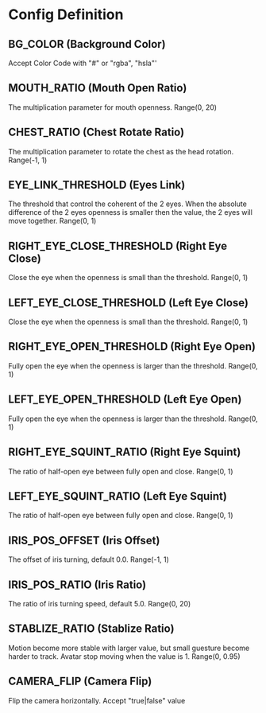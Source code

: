# Config Definition


## BG_COLOR (Background Color)

Accept Color Code with "#" or "rgba", "hsla"'


## MOUTH_RATIO (Mouth Open Ratio)

The multiplication parameter for mouth openness. Range(0, 20)


## CHEST_RATIO (Chest Rotate Ratio)

The multiplication parameter to rotate the chest as the head rotation. Range(-1, 1)


## EYE_LINK_THRESHOLD (Eyes Link)

The threshold that control the coherent of the 2 eyes. When the absolute difference of the 2 eyes openness is smaller then the value, the 2 eyes will move together. Range(0, 1)


## RIGHT_EYE_CLOSE_THRESHOLD (Right Eye Close)

Close the eye when the openness is small than the threshold. Range(0, 1)


## LEFT_EYE_CLOSE_THRESHOLD (Left Eye Close)

Close the eye when the openness is small than the threshold. Range(0, 1)


## RIGHT_EYE_OPEN_THRESHOLD (Right Eye Open)

Fully open the eye when the openness is larger than the threshold. Range(0, 1)


## LEFT_EYE_OPEN_THRESHOLD (Left Eye Open)

Fully open the eye when the openness is larger than the threshold. Range(0, 1)


## RIGHT_EYE_SQUINT_RATIO (Right Eye Squint)

The ratio of half-open eye between fully open and close. Range(0, 1)


## LEFT_EYE_SQUINT_RATIO (Left Eye Squint)

The ratio of half-open eye between fully open and close. Range(0, 1)


## IRIS_POS_OFFSET (Iris Offset)

The offset of iris turning, default 0.0. Range(-1, 1)


## IRIS_POS_RATIO (Iris Ratio)

The ratio of iris turning speed, default 5.0. Range(0, 20)


## STABLIZE_RATIO (Stablize Ratio)

Motion become more stable with larger value, but small guesture become harder to track. Avatar stop moving when the value is 1. Range(0, 0.95)


## CAMERA_FLIP (Camera Flip)

Flip the camera horizontally. Accept "true|false" value

